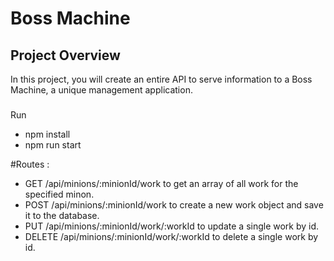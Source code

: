 # Boss Machine

## Project Overview

In this project, you will create an entire API to serve information to a Boss Machine, a unique management application.

###
Run
- npm install
- npm run start


#Routes :

- GET /api/minions/:minionId/work to get an array of all work for the specified minon.
- POST /api/minions/:minionId/work to create a new work object and save it to the database.
- PUT /api/minions/:minionId/work/:workId to update a single work by id.
- DELETE /api/minions/:minionId/work/:workId to delete a single work by id.


